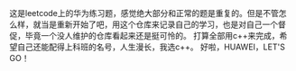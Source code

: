 这是leetcode上的华为练习题，感觉绝大部分和正常的题是重复的。但是不管怎么样，就当是重新开始了吧，用这个仓库来记录自己的学习，也是对自己一个督促，毕竟一个没人维护的仓库看起来还是挺可怜的。
打算全部用c++来完成，希望自己还能配得上科班的名号，人生漫长，我选c++。
好啦，HUAWEI，LET'S GO！